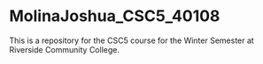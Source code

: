 # MolinaJoshua_CSC5_40108
This is a repository for the CSC5 course for the Winter Semester at Riverside Community College.
